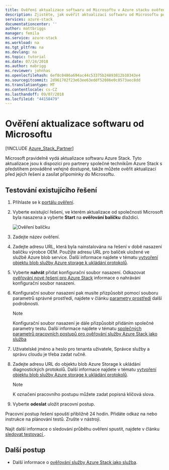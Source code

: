 ```yaml
---
title: Ověření aktualizace softwaru od Microsoftu v Azure stacku ověření jako služba | Dokumentace Microsoftu
description: Zjistěte, jak ověřit aktualizací softwaru od Microsoftu pomocí služby ověřování jako služba.
services: azure-stack
documentationcenter: ''
author: mattbriggs
manager: femila
ms.service: azure-stack
ms.workload: na
ms.tgt_pltfrm: na
ms.devlang: na
ms.topic: tutorial
ms.date: 07/24/2018
ms.author: mabrigg
ms.reviewer: johnhas
ms.openlocfilehash: 6ef8c0486a694ac44c53375b24893812b10343e4
ms.sourcegitcommit: 2d961702f23e63ee63eddf52086e0c8573aec8dd
ms.translationtype: MT
ms.contentlocale: cs-CZ
ms.lasthandoff: 09/07/2018
ms.locfileid: "44158479"
---
```

# <a name="validate-software-updates-from-microsoft"></a>Ověření aktualizace softwaru od Microsoftu

[!INCLUDE [Azure_Stack_Partner](./includes/azure-stack-partner-appliesto.md)]

Microsoft pravidelně vydá aktualizace softwaru Azure Stack. Tyto aktualizace jsou k dispozici pro partnery společné technikům Azure Stack s předstihem prováděné veřejně dostupné, takže můžete ověřit aktualizací před jejich řešení a zasílat připomínky do Microsoftu.

## <a name="test-an-existing-solution"></a>Testování existujícího řešení

1. Přihlaste se k [portálu ověření](https://azurestackvalidation.com).

2. Vyberte existující řešení, ve kterém aktualizace od společnosti Microsoft byla nasazena a vyberte **Start** na **ověřování balíčku** dlaždici.

    ![Ověření balíčku](media/image3.png)

3. Zadejte název ověření.

4. Zadejte adresu URL, která byla nainstalována na řešení v době nasazení balíčku výrobce OEM. Použijte adresu URL pro balíček uložené ve službě Azure blob service. Další informace najdete v tématu [vytvoření objektu blob služby Azure storage k ukládání protokolů](azure-stack-vaas-set-up-account.md#create-an-azure-storage-blob-to-store-logs).

5. Vyberte **nahrát** přidat konfigurační soubor nasazení. Odkazovat [ověřování nové řešení pro Azure Stack](azure-stack-vaas-validate-solution-new.md) informace o nahrávání konfigurační soubor nasazení.

6. Konfigurační soubor nasazení pak musíte přizpůsobit pomocí souboru parametrů správné prostředí, najdete v článku [parametry prostředí](azure-stack-vaas-parameters.md#environment-parameters) další podrobnosti.

    > [!Note]   
    > Konfigurační soubor nasazení je dále přizpůsobit přidáním společné parametry testu. Další informace najdete v tématu [společných parametrů pracovních postupů pro ověřování služby Azure Stack jako služba](azure-stack-vaas-parameters.md)

7. Uživatelské jméno a heslo pro tenanta uživatele, Správce služby a správu cloudu je třeba zadat ručně.

8. Zadejte adresu URL do objektu blob Azure Storage k ukládání diagnostických protokolů. Další informace najdete v tématu [vytvoření objektu blob služby Azure storage k ukládání protokolů](azure-stack-vaas-set-up-account.md#create-an-azure-storage-blob-to-store-logs).

    > [!Note]  
    > K označení pracovního postupu můžete zadat popisná klíčová slova.

10. Vyberte **odeslat** uložit pracovní postup.

Pracovní postup řešení spouští přibližně 24 hodin. Přidáte odkaz na nebo instrukce na plánování testů. Zrušte v nástroji.

Najít další informace o sledování průběhu ověření spustit, najdete v článku [sledovat testovací ](azure-stack-vaas-monitor-test.md).

## <a name="next-steps"></a>Další postup

- Další informace o [ověřování služby Azure Stack jako služba](https://docs.microsoft.com/azure/azure-stack/partner).
